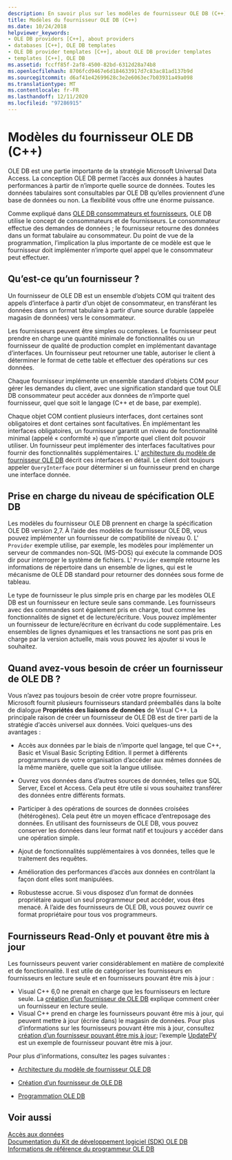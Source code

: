 ```yaml
---
description: En savoir plus sur les modèles de fournisseur OLE DB (C++)
title: Modèles du fournisseur OLE DB (C++)
ms.date: 10/24/2018
helpviewer_keywords:
- OLE DB providers [C++], about providers
- databases [C++], OLE DB templates
- OLE DB provider templates [C++], about OLE DB provider templates
- templates [C++], OLE DB
ms.assetid: fccff85f-2af8-4500-82bd-6312d28a74b8
ms.openlocfilehash: 8706fcd9467e6d184633917d7c83ac81ad137b9d
ms.sourcegitcommit: d6af41e42699628c3e2e6063ec7b03931a49a098
ms.translationtype: MT
ms.contentlocale: fr-FR
ms.lasthandoff: 12/11/2020
ms.locfileid: "97286915"
---
```

# <a name="ole-db-provider-templates-c"></a>Modèles du fournisseur OLE DB (C++)

OLE DB est une partie importante de la stratégie Microsoft Universal Data Access. La conception OLE DB permet l’accès aux données à hautes performances à partir de n’importe quelle source de données. Toutes les données tabulaires sont consultables par OLE DB qu’elles proviennent d’une base de données ou non. La flexibilité vous offre une énorme puissance.

Comme expliqué dans [OLE DB consommateurs et fournisseurs](../../data/oledb/ole-db-consumers-and-providers.md), OLE DB utilise le concept de consommateurs et de fournisseurs. Le consommateur effectue des demandes de données ; le fournisseur retourne des données dans un format tabulaire au consommateur. Du point de vue de la programmation, l’implication la plus importante de ce modèle est que le fournisseur doit implémenter n’importe quel appel que le consommateur peut effectuer.

## <a name="what-is-a-provider"></a>Qu’est-ce qu’un fournisseur ?

Un fournisseur de OLE DB est un ensemble d’objets COM qui traitent des appels d’interface à partir d’un objet de consommateur, en transférant les données dans un format tabulaire à partir d’une source durable (appelée magasin de données) vers le consommateur.

Les fournisseurs peuvent être simples ou complexes. Le fournisseur peut prendre en charge une quantité minimale de fonctionnalités ou un fournisseur de qualité de production complet en implémentant davantage d’interfaces. Un fournisseur peut retourner une table, autoriser le client à déterminer le format de cette table et effectuer des opérations sur ces données.

Chaque fournisseur implémente un ensemble standard d’objets COM pour gérer les demandes du client, avec une signification standard que tout OLE DB consommateur peut accéder aux données de n’importe quel fournisseur, quel que soit le langage (C++ et de base, par exemple).

Chaque objet COM contient plusieurs interfaces, dont certaines sont obligatoires et dont certaines sont facultatives. En implémentant les interfaces obligatoires, un fournisseur garantit un niveau de fonctionnalité minimal (appelé « conformité ») que n’importe quel client doit pouvoir utiliser. Un fournisseur peut implémenter des interfaces facultatives pour fournir des fonctionnalités supplémentaires. L' [architecture du modèle de fournisseur OLE DB](../../data/oledb/ole-db-provider-template-architecture.md) décrit ces interfaces en détail. Le client doit toujours appeler `QueryInterface` pour déterminer si un fournisseur prend en charge une interface donnée.

## <a name="ole-db-specification-level-support"></a>Prise en charge du niveau de spécification OLE DB

Les modèles du fournisseur OLE DB prennent en charge la spécification OLE DB version 2,7. À l’aide des modèles de fournisseur OLE DB, vous pouvez implémenter un fournisseur de compatibilité de niveau 0. L' `Provider` exemple utilise, par exemple, les modèles pour implémenter un serveur de commandes non-SQL (MS-DOS) qui exécute la commande DOS dir pour interroger le système de fichiers. L' `Provider` exemple retourne les informations de répertoire dans un ensemble de lignes, qui est le mécanisme de OLE DB standard pour retourner des données sous forme de tableau.

Le type de fournisseur le plus simple pris en charge par les modèles OLE DB est un fournisseur en lecture seule sans commande. Les fournisseurs avec des commandes sont également pris en charge, tout comme les fonctionnalités de signet et de lecture/écriture. Vous pouvez implémenter un fournisseur de lecture/écriture en écrivant du code supplémentaire. Les ensembles de lignes dynamiques et les transactions ne sont pas pris en charge par la version actuelle, mais vous pouvez les ajouter si vous le souhaitez.

## <a name="when-do-you-need-to-create-an-ole-db-provider"></a>Quand avez-vous besoin de créer un fournisseur de OLE DB ?

Vous n’avez pas toujours besoin de créer votre propre fournisseur. Microsoft fournit plusieurs fournisseurs standard préemballés dans la boîte de dialogue **Propriétés des liaisons de données** de Visual C++. La principale raison de créer un fournisseur de OLE DB est de tirer parti de la stratégie d’accès universel aux données. Voici quelques-uns des avantages :

- Accès aux données par le biais de n’importe quel langage, tel que C++, Basic et Visual Basic Scripting Edition. Il permet à différents programmeurs de votre organisation d’accéder aux mêmes données de la même manière, quelle que soit la langue utilisée.

- Ouvrez vos données dans d’autres sources de données, telles que SQL Server, Excel et Access. Cela peut être utile si vous souhaitez transférer des données entre différents formats.

- Participer à des opérations de sources de données croisées (hétérogènes). Cela peut être un moyen efficace d’entreposage des données. En utilisant des fournisseurs de OLE DB, vous pouvez conserver les données dans leur format natif et toujours y accéder dans une opération simple.

- Ajout de fonctionnalités supplémentaires à vos données, telles que le traitement des requêtes.

- Amélioration des performances d’accès aux données en contrôlant la façon dont elles sont manipulées.

- Robustesse accrue. Si vous disposez d’un format de données propriétaire auquel un seul programmeur peut accéder, vous êtes menacé. À l’aide des fournisseurs de OLE DB, vous pouvez ouvrir ce format propriétaire pour tous vos programmeurs.

## <a name="read-only-and-updatable-providers"></a>Fournisseurs Read-Only et pouvant être mis à jour

Les fournisseurs peuvent varier considérablement en matière de complexité et de fonctionnalité. Il est utile de catégoriser les fournisseurs en fournisseurs en lecture seule et en fournisseurs pouvant être mis à jour :

- Visual C++ 6,0 ne prenait en charge que les fournisseurs en lecture seule. La [création d’un fournisseur de OLE DB](../../data/oledb/creating-an-ole-db-provider.md) explique comment créer un fournisseur en lecture seule.
- Visual C++ prend en charge les fournisseurs pouvant être mis à jour, qui peuvent mettre à jour (écrire dans) le magasin de données. Pour plus d’informations sur les fournisseurs pouvant être mis à jour, consultez [création d’un fournisseur pouvant être mis à jour](../../data/oledb/creating-an-updatable-provider.md); l’exemple [UpdatePV](https://github.com/Microsoft/VCSamples/tree/master/VC2010Samples/ATL/OLEDB/Provider/UPDATEPV) est un exemple de fournisseur pouvant être mis à jour.

Pour plus d'informations, consultez les pages suivantes :

- [Architecture du modèle de fournisseur OLE DB](../../data/oledb/ole-db-provider-template-architecture.md)

- [Création d’un fournisseur de OLE DB](../../data/oledb/creating-an-ole-db-provider.md)

- [Programmation OLE DB](../../data/oledb/ole-db-programming.md)

## <a name="see-also"></a>Voir aussi

[Accès aux données](../data-access-in-cpp.md)<br/>
[Documentation du Kit de développement logiciel (SDK) OLE DB](/previous-versions/windows/desktop/ms722784(v=vs.85))<br/>
[Informations de référence du programmeur OLE DB](/sql/connect/oledb/ole-db/oledb-driver-for-sql-server-programming)<br/>
